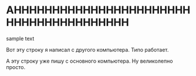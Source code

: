 # AHHHHHHHHHHHHHHHHHHHHHHHHHHHHHHHHHHHHHHH

sample text

Вот эту строку я написал с другого компьютера. Типо работает.

А эту строку уже пишу с основного компьютера. Ну великолепно просто.
